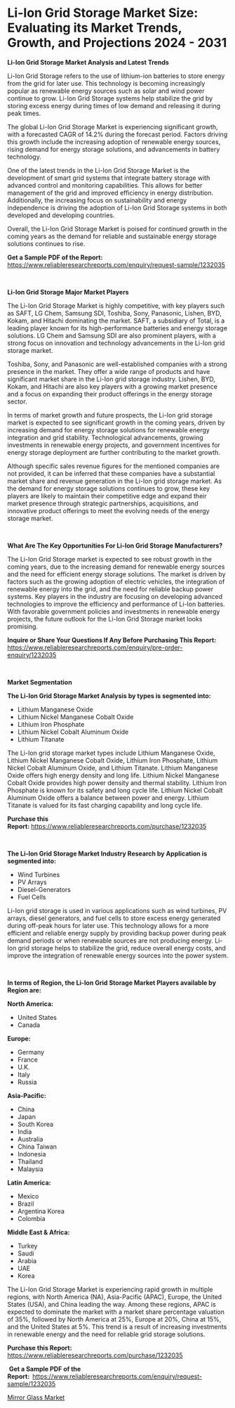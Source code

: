 <p><h1>Li-Ion Grid Storage Market Size: Evaluating its Market Trends, Growth, and Projections 2024 - 2031</h1></p><p><strong>Li-Ion Grid Storage Market Analysis and Latest Trends</strong></p>
<p><p>Li-Ion Grid Storage refers to the use of lithium-ion batteries to store energy from the grid for later use. This technology is becoming increasingly popular as renewable energy sources such as solar and wind power continue to grow. Li-Ion Grid Storage systems help stabilize the grid by storing excess energy during times of low demand and releasing it during peak times.</p><p>The global Li-Ion Grid Storage Market is experiencing significant growth, with a forecasted CAGR of 14.2% during the forecast period. Factors driving this growth include the increasing adoption of renewable energy sources, rising demand for energy storage solutions, and advancements in battery technology. </p><p>One of the latest trends in the Li-Ion Grid Storage Market is the development of smart grid systems that integrate battery storage with advanced control and monitoring capabilities. This allows for better management of the grid and improved efficiency in energy distribution. Additionally, the increasing focus on sustainability and energy independence is driving the adoption of Li-Ion Grid Storage systems in both developed and developing countries.</p><p>Overall, the Li-Ion Grid Storage Market is poised for continued growth in the coming years as the demand for reliable and sustainable energy storage solutions continues to rise.</p></p>
<p><strong>Get a Sample PDF of the Report:&nbsp;</strong> <a href="https://www.reliableresearchreports.com/enquiry/request-sample/1232035">https://www.reliableresearchreports.com/enquiry/request-sample/1232035</a></p>
<p>&nbsp;</p>
<p><strong>Li-Ion Grid Storage Major Market Players</strong></p>
<p><p>The Li-Ion Grid Storage Market is highly competitive, with key players such as SAFT, LG Chem, Samsung SDI, Toshiba, Sony, Panasonic, Lishen, BYD, Kokam, and Hitachi dominating the market. SAFT, a subsidiary of Total, is a leading player known for its high-performance batteries and energy storage solutions. LG Chem and Samsung SDI are also prominent players, with a strong focus on innovation and technology advancements in the Li-Ion grid storage market.</p><p>Toshiba, Sony, and Panasonic are well-established companies with a strong presence in the market. They offer a wide range of products and have significant market share in the Li-Ion grid storage industry. Lishen, BYD, Kokam, and Hitachi are also key players with a growing market presence and a focus on expanding their product offerings in the energy storage sector.</p><p>In terms of market growth and future prospects, the Li-Ion grid storage market is expected to see significant growth in the coming years, driven by increasing demand for energy storage solutions for renewable energy integration and grid stability. Technological advancements, growing investments in renewable energy projects, and government incentives for energy storage deployment are further contributing to the market growth.</p><p>Although specific sales revenue figures for the mentioned companies are not provided, it can be inferred that these companies have a substantial market share and revenue generation in the Li-Ion grid storage market. As the demand for energy storage solutions continues to grow, these key players are likely to maintain their competitive edge and expand their market presence through strategic partnerships, acquisitions, and innovative product offerings to meet the evolving needs of the energy storage market.</p></p>
<p>&nbsp;</p>
<p><strong>What Are The Key Opportunities For Li-Ion Grid Storage Manufacturers?</strong></p>
<p><p>The Li-Ion Grid Storage market is expected to see robust growth in the coming years, due to the increasing demand for renewable energy sources and the need for efficient energy storage solutions. The market is driven by factors such as the growing adoption of electric vehicles, the integration of renewable energy into the grid, and the need for reliable backup power systems. Key players in the industry are focusing on developing advanced technologies to improve the efficiency and performance of Li-Ion batteries. With favorable government policies and investments in renewable energy projects, the future outlook for the Li-Ion Grid Storage market looks promising.</p></p>
<p><strong>Inquire or Share Your Questions If Any Before Purchasing This Report:</strong> <a href="https://www.reliableresearchreports.com/enquiry/pre-order-enquiry/1232035">https://www.reliableresearchreports.com/enquiry/pre-order-enquiry/1232035</a></p>
<p>&nbsp;</p>
<p><strong>Market Segmentation</strong></p>
<p><strong>The Li-Ion Grid Storage Market Analysis by types is segmented into:</strong></p>
<p><ul><li>Lithium Manganese Oxide</li><li>Lithium Nickel Manganese Cobalt Oxide</li><li>Lithium Iron Phosphate</li><li>Lithium Nickel Cobalt Aluminum Oxide</li><li>Lithium Titanate</li></ul></p>
<p><p>The Li-Ion grid storage market types include Lithium Manganese Oxide, Lithium Nickel Manganese Cobalt Oxide, Lithium Iron Phosphate, Lithium Nickel Cobalt Aluminum Oxide, and Lithium Titanate. Lithium Manganese Oxide offers high energy density and long life. Lithium Nickel Manganese Cobalt Oxide provides high power density and thermal stability. Lithium Iron Phosphate is known for its safety and long cycle life. Lithium Nickel Cobalt Aluminum Oxide offers a balance between power and energy. Lithium Titanate is valued for its fast charging capability and long cycle life.</p></p>
<p><strong>Purchase this Report:&nbsp;</strong><a href="https://www.reliableresearchreports.com/purchase/1232035">https://www.reliableresearchreports.com/purchase/1232035</a></p>
<p>&nbsp;</p>
<p><strong>The Li-Ion Grid Storage Market Industry Research by Application is segmented into:</strong></p>
<p><ul><li>Wind Turbines</li><li>PV Arrays</li><li>Diesel-Generators</li><li>Fuel Cells</li></ul></p>
<p><p>Li-Ion grid storage is used in various applications such as wind turbines, PV arrays, diesel generators, and fuel cells to store excess energy generated during off-peak hours for later use. This technology allows for a more efficient and reliable energy supply by providing backup power during peak demand periods or when renewable sources are not producing energy. Li-Ion grid storage helps to stabilize the grid, reduce overall energy costs, and improve the integration of renewable energy sources into the power system.</p></p>
<p>&nbsp;</p>
<p><strong>In terms of Region, the Li-Ion Grid Storage Market Players available by Region are:</strong></p>
<p>
    <p> <strong> North America: </strong>
        <ul>
            <li>United States</li>
            <li>Canada</li>
        </ul>
        </p> 
    <p> <strong> Europe: </strong>
        <ul>
            <li>Germany</li>
            <li>France</li>
            <li>U.K.</li>
            <li>Italy</li>
            <li>Russia</li>
        </ul>
        </p> 
    <p> <strong> Asia-Pacific: </strong>
        <ul>
            <li>China</li>
            <li>Japan</li>
            <li>South Korea</li>
            <li>India</li>
            <li>Australia</li>
            <li>China Taiwan</li>
            <li>Indonesia</li>
            <li>Thailand</li>
            <li>Malaysia</li>
        </ul>
        </p> 
    <p> <strong> Latin America: </strong>
        <ul>
            <li>Mexico</li>
            <li>Brazil</li>
            <li>Argentina Korea</li>
            <li>Colombia</li>
        </ul>
        </p> 
    <p> <strong> Middle East & Africa: </strong>
        <ul>
            <li>Turkey</li>
            <li>Saudi</li>
            <li>Arabia</li>
            <li>UAE</li>
            <li>Korea</li>
        </ul>
    </p>
    </p>
<p><p>The Li-Ion Grid Storage Market is experiencing rapid growth in multiple regions, with North America (NA), Asia-Pacific (APAC), Europe, the United States (USA), and China leading the way. Among these regions, APAC is expected to dominate the market with a market share percentage valuation of 35%, followed by North America at 25%, Europe at 20%, China at 15%, and the United States at 5%. This trend is a result of increasing investments in renewable energy and the need for reliable grid storage solutions.</p></p>
<p><strong>Purchase this Report: </strong><a href="https://www.reliableresearchreports.com/purchase/1232035">https://www.reliableresearchreports.com/purchase/1232035</a></p>
<p>&nbsp;<strong>Get a Sample PDF of the Report:&nbsp;&nbsp;</strong><a href="https://www.reliableresearchreports.com/enquiry/request-sample/1232035">https://www.reliableresearchreports.com/enquiry/request-sample/1232035</a></p>
<p><strong></strong></p>
<p><p><a href="https://summer-dogwood-3e9.notion.site/Mirror-Glass-Market-Size-and-Growth-Market-Segmentation-Regional-and-Country-Breakdowns-and-Marke-166d139279b34b039ffe65708aa7674e">Mirror Glass Market</a></p></p>